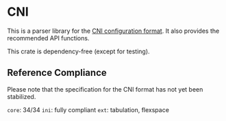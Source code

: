 # CNI

This is a parser library for the [CNI configuration format](https://github.com/libuconf/cni/). It also provides the recommended API functions.

This crate is dependency-free (except for testing).

## Reference Compliance
Please note that the specification for the CNI format has not yet been stabilized.

`core`: 34/34
`ini`: fully compliant
`ext`: tabulation, flexspace
